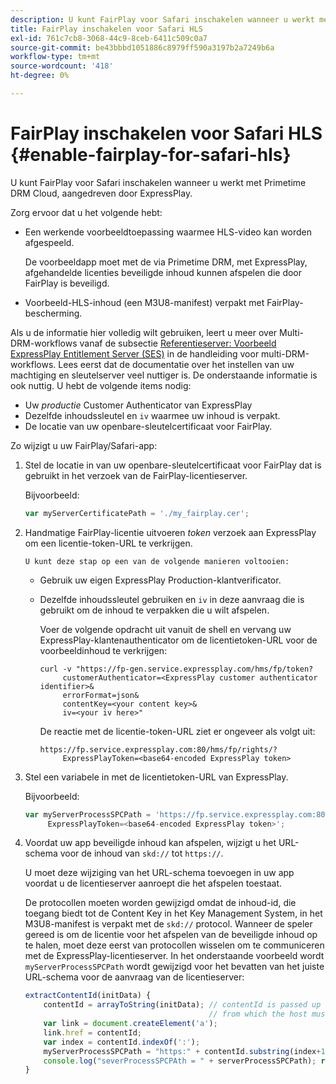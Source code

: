 ```yaml
---
description: U kunt FairPlay voor Safari inschakelen wanneer u werkt met Primetime DRM Cloud, aangedreven door ExpressPlay.
title: FairPlay inschakelen voor Safari HLS
exl-id: 761c7cb8-3068-44c9-8ceb-6411c509c0a7
source-git-commit: be43bbbd1051886c8979ff590a3197b2a7249b6a
workflow-type: tm+mt
source-wordcount: '418'
ht-degree: 0%

---
```


# FairPlay inschakelen voor Safari HLS {#enable-fairplay-for-safari-hls}

U kunt FairPlay voor Safari inschakelen wanneer u werkt met Primetime DRM Cloud, aangedreven door ExpressPlay.

Zorg ervoor dat u het volgende hebt:

* Een werkende voorbeeldtoepassing waarmee HLS-video kan worden afgespeeld.

   De voorbeeldapp moet met de via Primetime DRM, met ExpressPlay, afgehandelde licenties beveiligde inhoud kunnen afspelen die door FairPlay is beveiligd.
* Voorbeeld-HLS-inhoud (een M3U8-manifest) verpakt met FairPlay-bescherming.

Als u de informatie hier volledig wilt gebruiken, leert u meer over Multi-DRM-workflows vanaf de subsectie [Referentieserver: Voorbeeld ExpressPlay Entitlement Server (SES)](https://helpx.adobe.com/content/dam/help/en/primetime/drm/drm_multi_drm_workflows.pdf) in de handleiding voor multi-DRM-workflows. Lees eerst dat de documentatie over het instellen van uw machtiging en sleutelserver veel nuttiger is. De onderstaande informatie is ook nuttig.
U hebt de volgende items nodig:

* Uw *productie* Customer Authenticator van ExpressPlay
* Dezelfde inhoudssleutel en `iv` waarmee uw inhoud is verpakt.
* De locatie van uw openbare-sleutelcertificaat voor FairPlay.

Zo wijzigt u uw FairPlay/Safari-app:

1. Stel de locatie in van uw openbare-sleutelcertificaat voor FairPlay dat is gebruikt in het verzoek van de FairPlay-licentieserver.

   Bijvoorbeeld:

   ```js
   var myServerCertificatePath = './my_fairplay.cer';
   ```

1. Handmatige FairPlay-licentie uitvoeren *token* verzoek aan ExpressPlay om een licentie-token-URL te verkrijgen.

       U kunt deze stap op een van de volgende manieren voltooien:
   
   * Gebruik uw eigen ExpressPlay Production-klantverificator.
   * Dezelfde inhoudssleutel gebruiken en `iv` in deze aanvraag die is gebruikt om de inhoud te verpakken die u wilt afspelen.

      Voer de volgende opdracht uit vanuit de shell en vervang uw ExpressPlay-klantenauthenticator om de licentietoken-URL voor de voorbeeldinhoud te verkrijgen:

      ```
      curl -v "https://fp-gen.service.expressplay.com/hms/fp/token? 
           customerAuthenticator=<ExpressPlay customer authenticator identifier>& 
           errorFormat=json& 
           contentKey=<your content key>& 
           iv=<your iv here>"
      ```

      De reactie met de licentie-token-URL ziet er ongeveer als volgt uit:

      ```
      https://fp.service.expressplay.com:80/hms/fp/rights/? 
           ExpressPlayToken=<base64-encoded ExpressPlay token>
      ```

1. Stel een variabele in met de licentietoken-URL van ExpressPlay.

   Bijvoorbeeld:

   ```js
   var myServerProcessSPCPath = 'https://fp.service.expressplay.com:80/hms/fp/rights/? 
        ExpressPlayToken=<base64-encoded ExpressPlay token>';
   ```

1. Voordat uw app beveiligde inhoud kan afspelen, wijzigt u het URL-schema voor de inhoud van `skd://` tot `https://`.

   U moet deze wijziging van het URL-schema toevoegen in uw app voordat u de licentieserver aanroept die het afspelen toestaat.

   De protocollen moeten worden gewijzigd omdat de inhoud-id, die toegang biedt tot de Content Key in het Key Management System, in het M3U8-manifest is verpakt met de `skd://` protocol. Wanneer de speler gereed is om de licentie voor het afspelen van de beveiligde inhoud op te halen, moet deze eerst van protocollen wisselen om te communiceren met de ExpressPlay-licentieserver. In het onderstaande voorbeeld wordt `myServerProcessSPCPath` wordt gewijzigd voor het bevatten van het juiste URL-schema voor de aanvraag van de licentieserver:

   ```js
   extractContentId(initData) {  
       contentId = arrayToString(initData); // contentId is passed up as a URI,  
                                            // from which the host must be extracted:  
       var link = document.createElement('a');  
       link.href = contentId;  
       var index = contentId.indexOf(':');  
       myServerProcessSPCPath = "https:" + contentId.substring(index+1);  
       console.log("severProcessSPCPAth = " + serverProcessSPCPath); return link.hostname;  
   }
   ```
